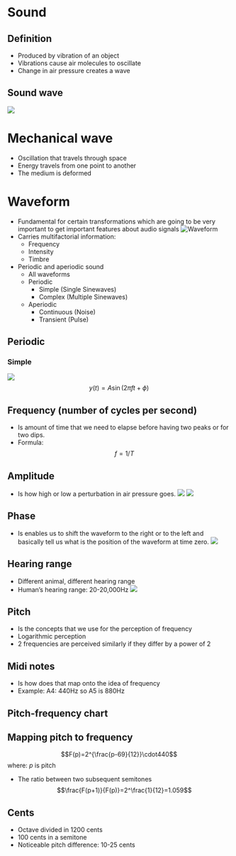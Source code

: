 # Sound
## Definition 
- Produced by vibration of an object
- Vibrations cause air molecules to oscillate
- Change in air pressure creates a wave
## Sound wave
![](https://i.imgur.com/pVfWUpS.png)
# Mechanical wave
- Oscillation that travels through space
- Energy travels from one point to another
- The medium is deformed
# Waveform
- Fundamental for certain transformations which are going to be very important to get important features about audio signals ![Waveform](https://i.imgur.com/3pXlrlX.png)
- Carries multifactorial information:
    - Frequency
    - Intensity
    - Timbre
- Periodic and aperiodic sound
    - All waveforms
    - Periodic
        - Simple (Single Sinewaves)
        - Complex (Multiple Sinewaves)
    - Aperiodic
        - Continuous (Noise)
        - Transient (Pulse)
## Periodic
### Simple
![](https://i.imgur.com/LLrF5hF.png)
$$y(t)=A\sin(2\pi ft+\phi)$$
## Frequency (number of cycles per second) 
- Is amount of time that we need to elapse before having two peaks or for two dips.  
- Formula: $$ f=1/T $$
## Amplitude 
- Is how high or low a perturbation in air pressure goes.
  ![](https://i.imgur.com/vL9a9Od.png)
![](https://i.imgur.com/Qocv77r.png)
## Phase 
- Is enables us to shift the waveform to the right or to the left and basically tell us what is the position of the waveform at time zero. ![](https://i.imgur.com/rv9TCZs.png)
## Hearing range
- Different animal, different hearing range
- Human’s hearing range: 20-20,000Hz
  ![](https://i.imgur.com/HPCLEht.png)
## Pitch
- Is the concepts that we use for the perception of frequency
- Logarithmic perception
- 2 frequencies are perceived similarly if they differ by a power of 2
## Midi notes
- Is how does that map onto the idea of frequency
- Example: A4: 440Hz so A5 is 880Hz
## Pitch-frequency chart
## Mapping pitch to frequency
$$F(p)=2^{\frac{p-69}{12}}\cdot440$$
where: $p$ is pitch
- The ratio between two subsequent semitones $$\frac{F(p+1)}{F(p)}=2^\frac{1}{12}=1.059$$
## Cents
- Octave divided in 1200 cents
- 100 cents in a semitone
- Noticeable pitch difference: 10-25 cents